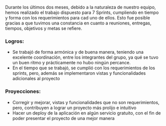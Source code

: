 Durante los últimos dos meses, debido a la naturaleza de nuestro equipo, hemos realizado el trabajo dispuesto para 7 Sprints, cumpliendo en tiempo y forma con los requerimientos para cad uno de ellos. Esto fue posible gracias a que tuvimos una constancia en cuanto a reuniones, entregas, tiempos, objetivos y metas se refiere.

<h3>Logros:</h3>
<ul>
  <li>Se trabajó de forma armónica y de buena manera, teniendo una excelente coordinación, entre los integrantes del grupo, ya qué se tuvo un buen ritmo y prácticamente no hubo ningún percance.</li>
  <li>En el tiempo que se trabajó, se cumplió con los requerimientos de los sprints, pero, además se implementaron vistas y funcionalidades adicionales al proyecto</li>
</ul>

<h3>Proyecciones:</h3>
<ul>
  <li>Corregir y mejorar, vistas y funcionalidades que no son requerimientos, pero, contribuyen a lograr un proyecto más prolijo e intuitivo</li>
  <li>Hacer un deploy de la aplicación en algún servicio gratuito, con el fin de poder presentar el proyecto de una mejor manera</li>
</ul>
